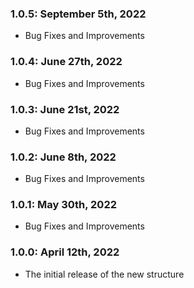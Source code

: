 ### 1.0.5: September 5th, 2022

- Bug Fixes and Improvements

### 1.0.4: June 27th, 2022

- Bug Fixes and Improvements

### 1.0.3: June 21st, 2022

- Bug Fixes and Improvements

### 1.0.2: June 8th, 2022

- Bug Fixes and Improvements

### 1.0.1: May 30th, 2022

- Bug Fixes and Improvements


### 1.0.0: April 12th, 2022

- The initial release of the new structure
